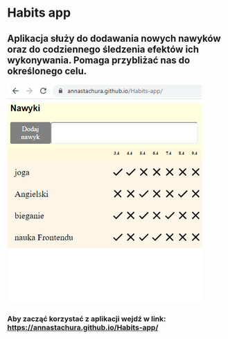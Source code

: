 # Habits app

## Aplikacja służy do dodawania nowych nawyków oraz do codziennego śledzenia efektów ich wykonywania. Pomaga przybliżać nas do określonego celu. 

![demo apki](readme/nawyki.png)

### Aby zacząć korzystać z aplikacji wejdź w link: https://annastachura.github.io/Habits-app/


